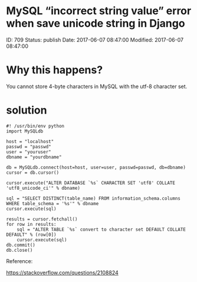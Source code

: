 # MySQL “incorrect string value” error when save unicode string in Django


ID: 709
Status: publish
Date: 2017-06-07 08:47:00
Modified: 2017-06-07 08:47:00


# Why this happens?

You cannot store 4-byte characters in MySQL with the utf-8 character set.

# solution
```
#! /usr/bin/env python
import MySQLdb

host = "localhost"
passwd = "passwd"
user = "youruser"
dbname = "yourdbname"

db = MySQLdb.connect(host=host, user=user, passwd=passwd, db=dbname)
cursor = db.cursor()

cursor.execute("ALTER DATABASE `%s` CHARACTER SET 'utf8' COLLATE 'utf8_unicode_ci'" % dbname)

sql = "SELECT DISTINCT(table_name) FROM information_schema.columns WHERE table_schema = '%s'" % dbname
cursor.execute(sql)

results = cursor.fetchall()
for row in results:
    sql = "ALTER TABLE `%s` convert to character set DEFAULT COLLATE DEFAULT" % (row[0])
    cursor.execute(sql)
db.commit()
db.close()
```

Reference:

https://stackoverflow.com/questions/2108824